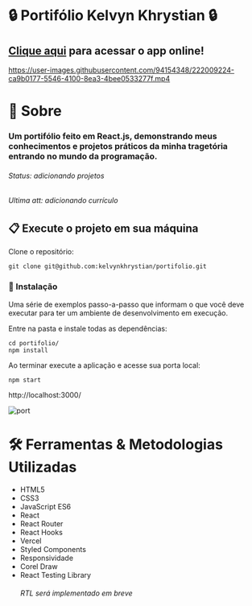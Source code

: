# 🔒 Portifólio Kelvyn Khrystian 🔒

## [Clique aqui](https://kelvyn-khrystian.vercel.app/) para acessar o app online!

https://user-images.githubusercontent.com/94154348/222009224-ca9b0177-5546-4100-8ea3-4bee0533277f.mp4

# 📄 Sobre

### Um portifólio feito em React.js, demonstrando meus conhecimentos e projetos práticos da minha tragetória entrando no mundo da programação.
###### Status: adicionando projetos
###### Ultima att: adicionando currículo

## 📋 Execute o projeto em sua máquina

Clone o repositório:

```
git clone git@github.com:kelvynkhrystian/portifolio.git
```

### 🔧 Instalação

Uma série de exemplos passo-a-passo que informam o que você deve executar para ter um ambiente de desenvolvimento em execução.

Entre na pasta e instale todas as dependências:

```
cd portifolio/
npm install
```

Ao terminar execute a aplicação e acesse sua porta local:

```
npm start
```
http://localhost:3000/

![port](https://user-images.githubusercontent.com/94154348/221997618-c05faebf-2097-4200-a317-48e941f013c0.png)

# 🛠 Ferramentas & Metodologias Utilizadas

* HTML5
* CSS3
* JavaScript ES6
* React
* React Router
* React Hooks
* Vercel
* Styled Components
* Responsividade
* Corel Draw
* React Testing Library
   ###### RTL será implementado em breve
